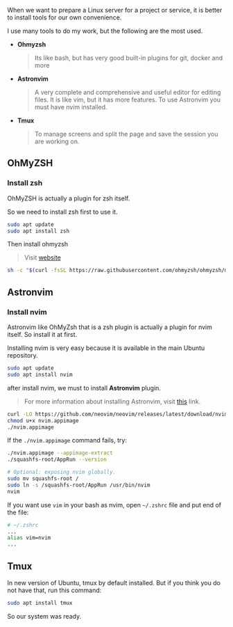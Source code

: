 When we want to prepare a Linux server for a project or service, it is better to install tools for our own convenience.

I use many tools to do my work, but the following are the most used.

- __Ohmyzsh__
	> Its like bash, but has very good built-in plugins for git, docker and more
- __Astronvim__
	>A very complete and comprehensive and useful editor for editing files.
		It is like vim, but it has more features.
		To use Astronvim you must have nvim installed.
- __Tmux__
	> To manage screens and split the page and save the session you are working on.

## OhMyZSH

### Install zsh

OhMyZSH is actually a plugin for zsh itself.

So we need to install zsh first to use it.

```bash
sudo apt update
sudo apt install zsh
```

Then install ohmyzsh
> Visit [website](https://ohmyz.sh/)

```bash
sh -c "$(curl -fsSL https://raw.githubusercontent.com/ohmyzsh/ohmyzsh/master/tools/install.sh)"
```

## Astronvim

### Install nvim

Astronvim like OhMyZsh that is a zsh plugin is actually a plugin for nvim itself.
So install it at first.

Installing nvim is very easy because it is available in the main Ubuntu repository. 

```bash
sudo apt update 
sudo apt install nvim
```

after install nvim, we must to install __Astronvim__ plugin.
> For more information about installing Astronvim, visit [this](https://github.com/neovim/neovim/wiki/Installing-Neovim) link.

```bash
curl -LO https://github.com/neovim/neovim/releases/latest/download/nvim.appimage
chmod u+x nvim.appimage
./nvim.appimage
```

If the `./nvim.appimage` command fails, try:

```bash
./nvim.appimage --appimage-extract
./squashfs-root/AppRun --version

# Optional: exposing nvim globally.
sudo mv squashfs-root /
sudo ln -s /squashfs-root/AppRun /usr/bin/nvim
nvim
```

If you want use `vim` in your bash as nvim, open `~/.zshrc` file and put end of the file:

```bash
# ~/.zshrc
...
alias vim=nvim
...
```

## Tmux
In new version of Ubuntu, tmux by default installed.
But if you think you do not have that, run this command:

```bash
sudo apt install tmux
```

So our system was ready.